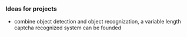 ### Ideas for projects

- combine object detection and object recognization, a variable length captcha recognized system can be founded
